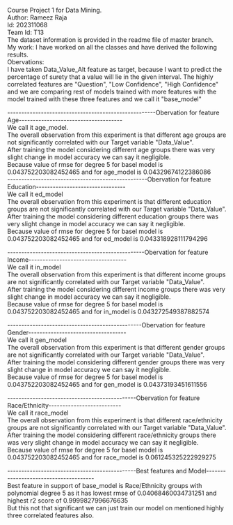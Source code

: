 Course Project 1 for Data Mining.
<br>
Author: Rameez Raja
<br>
Id: 202311068
<br>
Team Id: T13
<br>
The dataset information is provided in the readme file of master branch.
<br>
My work:
I have worked on all the classes and have derived the following results.
<br>
Obervations:
<br>
I have taken Data_Value_Alt feature as target, because I want to predict the percentage of surety that a value will lie in the given interval.
The highly correlated features are "Question", "Low Confidence", "High Confidence" and we are comparing rest of models trained with more features with the model trained with these three features and we call it "base_model"
<br>

-----------------------------------------------------Obervation for feature Age-------------------------------------
<br>
We call it age_model.
<br>
The overall observation from this experiment is that different age groups are not significantly correlated with our Target variable "Data_Value".<br>
After training the model considering different age groups there was very slight change in model accuracy we can say it negligible.<br>
Because value of rmse for degree 5 for basel model is 0.043752203082452465 and for age_model is 0.04329674122386086<br>
--------------------------------------------------Obervation for feature Education--------------------------------<br>
We call it ed_model<br>
The overall observation from this experiment is that different education groups are not significantly correlated with our Target variable "Data_Value".<br>
After training the model considering different education groups there was very slight change in model accuracy we can say it negligible.<br>
Because value of rmse for degree 5 for basel model is 0.043752203082452465 and for ed_model is 0.043318928111794296<br>

-------------------------------------------------Obervation for feature Income-----------------------------------<br>
We call it in_model<br>
The overall observation from this experiment is that different income groups are not significantly correlated with our Target variable "Data_Value".<br>
After training the model considering different income groups there was very slight change in model accuracy we can say it negligible.<br>
Because value of rmse for degree 5 for basel model is 0.043752203082452465 and for in_model is 0.043272549387882574<br>


------------------------------------------------Obervation for feature Gender-----------------------------------<br>
We call it gen_model<br>
The overall observation from this experiment is that different gender groups are not significantly correlated with our Target variable "Data_Value".<br>
After training the model considering different gender groups there was very slight change in model accuracy we can say it negligible.<br>
Because value of rmse for degree 5 for basel model is 0.043752203082452465 and for gen_model is 0.04373193451611556<br>

----------------------------------------------Obervation for feature Race/Ethnicity--------------------------<br>
We call it race_model<br>
The overall observation from this experiment is that different race/ethnicity groups are not significantly correlated with our Target variable "Data_Value".<br>
After training the model considering different race/ethnicity groups there was very slight change in model accuracy we can say it negligible.<br>
Because value of rmse for degree 5 for basel model is 0.043752203082452465 and for race_model is 0.061245325222929275<br>

----------------------------------------------Best features and Model--------------------------------------<br>
Best feature in support of base_model is Race/Ethnicity groups with polynomial degree 5 as it has lowest rmse of 0.04068460034731251 and highest  r2 score of 0.9999827996676635<br>
But this not that significant we can just train our model on mentioned highly three correlated features also.<br>

